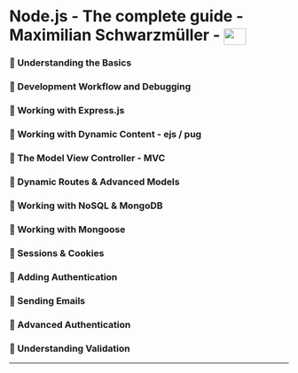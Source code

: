 # Node.js - The complete guide - Maximilian Schwarzmüller - <img align="center" height="30" width="40" src="https://cdn.jsdelivr.net/gh/devicons/devicon/icons/nodejs/nodejs-original.svg">

### 🔸 Understanding the Basics

### 🔸 Development Workflow and Debugging

### 🔸 Working with Express.js

### 🔸 Working with Dynamic Content - ejs / pug

### 🔸 The Model View Controller - MVC

### 🔸 Dynamic Routes & Advanced Models

### 🔸 Working with NoSQL & MongoDB

### 🔸 Working with Mongoose

### 🔸 Sessions & Cookies

### 🔸 Adding Authentication

### 🔸 Sending Emails

### 🔸 Advanced Authentication

### 🔸 Understanding Validation

---

